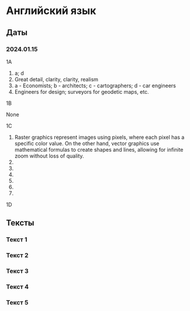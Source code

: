 # Английский язык

## Даты

### 2024.01.15

1A

1. a; d
2. Great detail, clarity, clarity, realism
3. a - Economists; b - architects; c - cartographers; d - car engineers
4. Engineers for design; surveyors for geodetic maps, etc.

1B

None

1C

1. Raster graphics represent images using pixels, where each pixel has a specific color value. On the other hand, vector graphics use mathematical formulas to create shapes and lines, allowing for infinite zoom without loss of quality.
2. 
3. 
4. 
5. 
6. 
7. 

1D



## Тексты

### Текст 1


### Текст 2


### Текст 3


### Текст 4


### Текст 5


